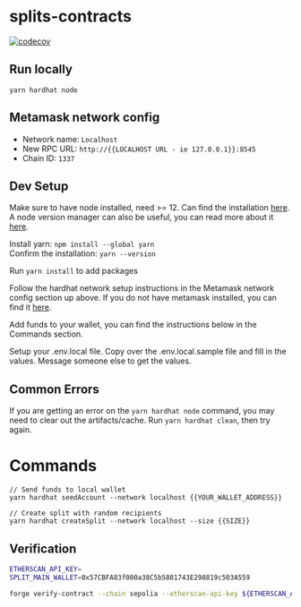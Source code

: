 # splits-contracts

[![codecov](https://codecov.io/gh/0xSplits/splits-contracts/branch/main/graph/badge.svg?token=ERFQOFF0L7)](https://codecov.io/gh/0xSplits/splits-contracts)

## Run locally
```
yarn hardhat node
```

## Metamask network config
- Network name: `Localhost`
- New RPC URL: `http://{{LOCALHOST URL - ie 127.0.0.1}}:8545`
- Chain ID: `1337`

## Dev Setup
Make sure to have node installed, need >= 12. Can find the installation
[here](https://nodejs.org/en/download/). A node version manager can also
be useful, you can read more about it [here](https://github.com/nvm-sh/nvm).

Install yarn: `npm install --global yarn`  
Confirm the installation: `yarn --version`

Run `yarn install` to add packages

Follow the hardhat network setup instructions in the Metamask network config section up above.
If you do not have metamask installed, you can find it [here](https://metamask.io/).

Add funds to your wallet, you can find the instructions below in the Commands section.

Setup your .env.local file. Copy over the .env.local.sample file and fill in the values. Message someone else to get the values.

## Common Errors
If you are getting an error on the `yarn hardhat node` command, you may need to clear out the artifacts/cache. Run `yarn hardhat clean`, then try again.

# Commands
```
// Send funds to local wallet
yarn hardhat seedAccount --network localhost {{YOUR_WALLET_ADDRESS}}

// Create split with random recipients
yarn hardhat createSplit --network localhost --size {{SIZE}}
```

## Verification
```bash
ETHERSCAN_API_KEY=
SPLIT_MAIN_WALLET=0x57CBFA83f000a38C5b5881743E298819c503A559

forge verify-contract --chain sepolia --etherscan-api-key ${ETHERSCAN_API_KEY} --watch --compiler-version 0.8.23 ${SPLIT_MAIN_WALLET} contracts/SplitMain.sol:SplitMain
```
